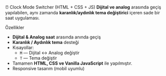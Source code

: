 ⏰ Clock Mode Switcher (HTML + CSS + JS)
  **Dijital ve analog** arasında geçiş yapılabilen, aynı zamanda **karanlık/aydınlık tema değiştirici** içeren sade bir saat uygulaması.

Özellikler
- **Dijital & Analog saat** arasında anında geçiş  
- **Karanlık / Aydınlık tema** desteği  
- Kısayollar:
  - `M` — Dijital ↔ Analog değiştir  
  - `T` — Tema değiştir  
- Tamamen **HTML, CSS ve Vanilla JavaScript** ile yapılmıştır.
- Responsive tasarım (mobil uyumlu)
